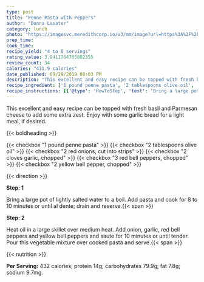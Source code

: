 ```yaml
---
type: post
title: "Penne Pasta with Peppers"
author: "Donna Lasater"
category: lunch
photo: "https://imagesvc.meredithcorp.io/v3/mm/image?url=https%3A%2F%2Fimages.media-allrecipes.com%2Fuserphotos%2F5855999.jpg"
prep_time: 
cook_time: 
recipe_yield: "4 to 6 servings"
rating_value: 3.9411764705882355
review_count: 34
calories: "431.9 calories"
date_published: 09/29/2019 08:03 PM
description: "This excellent and easy recipe can be topped with fresh basil and Parmesan cheese to add some extra zest. Enjoy with some garlic bread for a light meal, if desired."
recipe_ingredient: ['1 pound penne pasta', '2 tablespoons olive oil', '2 red onions, cut into strips', '2 cloves garlic, chopped', '3 red bell peppers, chopped', '2 yellow bell pepper, chopped']
recipe_instructions: [{'@type': 'HowToStep', 'text': 'Bring a large pot of lightly salted water to a boil. Add pasta and cook for 8 to 10 minutes or until al dente; drain and reserve.\n'}, {'@type': 'HowToStep', 'text': 'Heat oil in a large skillet over medium heat. Add onion, garlic, red bell peppers and yellow bell peppers and saute for 10 minutes or until tender. Pour this vegetable mixture over cooked pasta and serve.\n'}]
---
```


This excellent and easy recipe can be topped with fresh basil and Parmesan cheese to add some extra zest. Enjoy with some garlic bread for a light meal, if desired. 

{{< boldheading >}}

{{< checkbox "1 pound penne pasta" >}}
{{< checkbox "2 tablespoons olive oil" >}}
{{< checkbox "2  red onions, cut into strips" >}}
{{< checkbox "2 cloves garlic, chopped" >}}
{{< checkbox "3  red bell peppers, chopped" >}}
{{< checkbox "2  yellow bell pepper, chopped" >}}


{{< direction >}}

**Step: 1**

Bring a large pot of lightly salted water to a boil. Add pasta and cook for 8 to 10 minutes or until al dente; drain and reserve.{{< span >}}

**Step: 2**

Heat oil in a large skillet over medium heat. Add onion, garlic, red bell peppers and yellow bell peppers and saute for 10 minutes or until tender. Pour this vegetable mixture over cooked pasta and serve.{{< span >}}

{{< nutrition >}}

**Per Serving:** 432 calories; protein 14g; carbohydrates 79.9g; fat 7.8g; sodium 9.7mg.